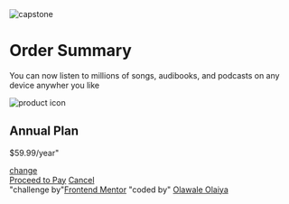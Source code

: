 <!DOCTYPE html>
<html lang="en">
<head>
    <meta charset="UTF-8">
    <meta http-equiv="X-UA-Compatible" content="IE=edge">
    <meta name="viewport" content="width=device-width, initial-scale=1.0">
    <title>Frontend Mentor | Order summary card</title>
    <link rel="stylesheet" href="/style.css">
</head>
<div class="card">
    <div class="card_hero">
        <img src="/capstone/illustration-hero.svg" alt="capstone">
        <div class="card_details">
           <div class="description">
               <h1 class="title">Order Summary</h1>
               <p class="para">
                   You can now listen to millions of songs, audibooks, and podcasts on any device anywher you like
               </p>
           </div> 
           <div class="product-box">
           <div class="product">
            <div class="product_img">
                <img src="/capstone/icon-music.svg" alt="product icon"></div>
            </div>   
            <div class="product_details">
            <h2>Annual Plan</h2>
          <p class="para">$59.99/year"</p>
        </div>
            <a href="http://google.com" target="_blank" class="change">change</a>
            </div>
        </div>
    <div class="btns-box">
        <a href="#" class="btn btn--full">Proceed to Pay</a>
        <a href="#" class="btn btn--ghost">Cancel</a>
    </div> 
</div>
</div>
<div class="atribution">"challenge by"<a href="http://www.Sidehustle.com" target="_blank">Frontend Mentor</a>
"coded by" <a href="http://www.intagram.com/olawale_fade" target="_blank">Olawale Olaiya</a>
</div>
<body>
    
</body>
</html>
